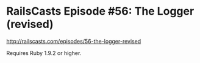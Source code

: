 # RailsCasts Episode #56: The Logger (revised)

http://railscasts.com/episodes/56-the-logger-revised

Requires Ruby 1.9.2 or higher.
